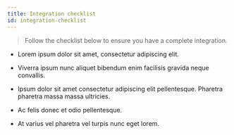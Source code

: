 ```yaml
---
title: Integration checklist
id: integration-checklist
---
```


>Follow the checklist below to ensure you have a complete integration.

* Lorem ipsum dolor sit amet, consectetur adipiscing elit.

* Viverra ipsum nunc aliquet bibendum enim facilisis gravida neque convallis.

* Ipsum dolor sit amet consectetur adipiscing elit pellentesque. Pharetra pharetra massa massa ultricies.

* Ac felis donec et odio pellentesque. 

* At varius vel pharetra vel turpis nunc eget lorem. 